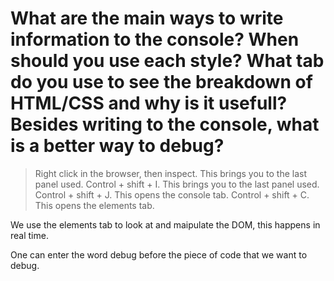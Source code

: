 # What are the main ways to write information to the console? When should you use each style?  What tab do you use to see the breakdown of HTML/CSS and why is it usefull?  Besides writing to the console, what is a better way to debug?

>Right click in the browser, then inspect. This brings you to the last panel used. Control + shift + I. This brings you to the last panel used.  Control + shift + J.  This opens the console tab.  Control + shift + C.  This opens the elements tab.  

We use the elements tab to look at and maipulate the DOM, this happens in real time.  

One can enter the word debug before the piece of code that we want to debug.
